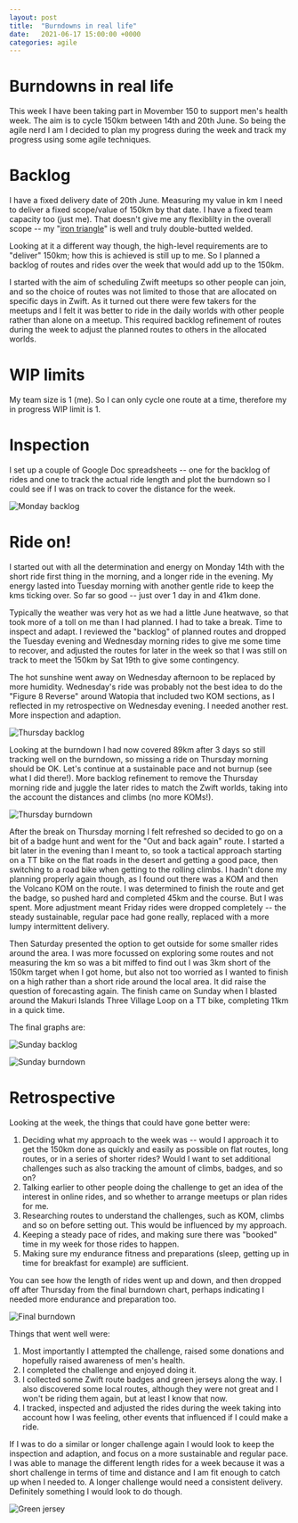 ```yaml
---
layout: post
title:  "Burndowns in real life"
date:   2021-06-17 15:00:00 +0000
categories: agile
---
```


# Burndowns in real life

This week I have been taking part in Movember 150 to support men's health week. The aim is to cycle 150km between 14th and 20th June. So being the agile nerd I am I decided to plan my progress during the week and track my progress using some agile techniques.

# Backlog

I have a fixed delivery date of 20th June. Measuring my value in km I need to deliver a fixed scope/value of 150km by that date. I have a fixed team capacity too (just me). That doesn't give me any flexiblilty in the overall scope -- my "[iron triangle](https://www.atlassian.com/agile/agile-at-scale/agile-iron-triangle)" is well and truly double-butted welded.

Looking at it a different way though, the high-level requirements are to "deliver" 150km; how this is achieved is still up to me. So I planned a backlog of routes and rides over the week that would add up to the 150km. 

I started with the aim of scheduling Zwift meetups so other people can join, and so the choice of routes was not limited to those that are allocated on specific days in Zwift. As it turned out there were few takers for the meetups and I felt it was better to ride in the daily worlds with other people rather than alone on a meetup. This required backlog refinement of routes during the week to adjust the planned routes to others in the allocated worlds.

# WIP limits

My team size is 1 (me). So I can only cycle one route at a time, therefore my in progress WIP limit is 1.

# Inspection

I set up a couple of Google Doc spreadsheets -- one for the backlog of rides and one to track the actual ride length and plot the burndown so I could see if I was on track to cover the distance for the week.


![Monday backlog](images/2021-06-17-mon-backlog.png)

# Ride on!

I started out with all the determination and energy on Monday 14th with the short ride first thing in the morning, and a longer ride in the evening. My energy lasted into Tuesday morning with another gentle ride to keep the kms ticking over. So far so good -- just over 1 day in and 41km done.

Typically the weather was very hot as we had a little June heatwave, so that took more of a toll on me than I had planned. I had to take a break. Time to inspect and adapt. I reviewed the "backlog" of planned routes and dropped the Tuesday evening and Wednesday morning rides to give me some time to recover, and adjusted the routes for later in the week so that I was still on track to meet the 150km by Sat 19th to give some contingency.

The hot sunshine went away on Wednesday afternoon to be replaced by more humidity. Wednesday's ride was probably not the best idea to do the "Figure 8 Reverse" around Watopia that included two KOM sections, as I reflected in my retrospective on Wednesday evening. I needed another rest. More inspection and adaption.

![Thursday backlog](images/2021-06-17-thurs-backlog.png)

Looking at the burndown I had now covered 89km after 3 days so still tracking well on the burndown, so missing a ride on Thursday morning should be OK. Let's continue at a sustainable pace and not burnup (see what I did there!). More backlog refinement to remove the Thursday morning ride and juggle the later rides to match the Zwift worlds, taking into the account the distances and climbs (no more KOMs!).

![Thursday burndown](images/2021-06-17-thurs-burndown.png)

After the break on Thursday morning I felt refreshed so decided to go on a bit of a badge hunt and went for the "Out and back again" route. I started a bit later in the evening than I meant to, so took a tactical approach starting on a TT bike on the flat roads in the desert and getting a good pace, then switching to a road bike when getting to the rolling climbs. I hadn't done my planning properly again though, as I found out there was a KOM and then the Volcano KOM on the route. I was determined to finish the route and get the badge, so pushed hard and completed 45km and the course. But I was spent. More adjustment meant Friday rides were dropped completely -- the steady sustainable, regular pace had gone really, replaced with a more lumpy intermittent delivery.

Then Saturday presented the option to get outside for some smaller rides around the area. I was more focussed on exploring some routes and not measuring the km so was a bit miffed to find out I was 3km short of the 150km target when I got home, but also not too worried as I wanted to finish on a high rather than a short ride around the local area. It did raise the question of forecasting again. The finish came on Sunday when I blasted around the Makuri Islands Three Village Loop on a TT bike, completing 11km in a quick time.

The final graphs are:

![Sunday backlog](images/2021-06-17-sun-backlog.png)

![Sunday burndown](images/2021-06-17-sun-burndown.png)


# Retrospective

Looking at the week, the things that could have gone better were:

1. Deciding what my approach to the week was -- would I approach it to get the 150km done as quickly and easily as possible on flat routes, long routes, or in a series of shorter rides? Would I want to set additional challenges such as also tracking the amount of climbs, badges, and so on?
2. Talking earlier to other people doing the challenge to get an idea of the interest in online rides, and so whether to arrange meetups or plan rides for me.
3. Researching routes to understand the challenges, such as KOM, climbs and so on before setting out. This would be influenced by my approach.
4. Keeping a steady pace of rides, and making sure there was "booked" time in my week for those rides to happen.
5. Making sure my endurance fitness and preparations (sleep, getting up in time for breakfast for example) are sufficient.

You can see how the length of rides went up and down, and then dropped off after Thursday from the final burndown chart, perhaps indicating I needed more endurance and preparation too. 

![Final burndown](images/2021-06-17-final-burndown.png)

Things that went well were:

1. Most importantly I attempted the challenge, raised some donations and hopefully raised awareness of men's health.
2. I completed the challenge and enjoyed doing it.
3. I collected some Zwift route badges and green jerseys along the way. I also discovered some local routes, although they were not great and I won't be riding them again, but at least I know that now.
4. I tracked, inspected and adjusted the rides during the week taking into account how I was feeling, other events that influenced if I could make a ride.

If I was to do a similar or longer challenge again I would look to keep the inspection and adaption, and focus on a more sustainable and regular pace. I was able to manage the different length rides for a week because it was a short challenge in terms of time and distance and I am fit enough to catch up when I needed to. A longer challenge would need a consistent delivery. Definitely something I would look to do though.

![Green jersey](2021-06-17-green.jpg)
